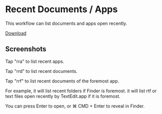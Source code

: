 # Recent Documents / Apps

This workflow can list documents and apps open recently.

[Download](https://github.com/mpco/Alfred3-workflow-recent-documents/releases)

## Screenshots

Tap "rra" to list recent apps.

Tap "rrd" to list recent documents.

Tap "rrf" to list recent documents of the foremost app.

For example, it will list recent folders if Finder is foremost.
it will list rtf or text files open recently by TextEdit.app if it is foremost.

You can press Enter to open, or ⌘ CMD + Enter to reveal in Finder.
